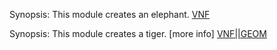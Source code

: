 
  [vnf]: ## "Used as a function it returns a vnf."
  [geom]: ## "Used as a function it returns geometry."
  [vnf||geom]: ## "Used as a function it can return a vnf or geometry."
  [mat]: ## "Used as a function it returns a transformation matrix."

Synopsis: This module creates an elephant. [VNF][vnf] 

Synopsis: This module creates a tiger. [more info] [VNF||GEOM] 

